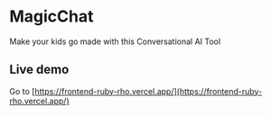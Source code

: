 # MagicChat
Make your kids go made with this Conversational AI Tool

## Live demo
Go to [https://frontend-ruby-rho.vercel.app/](https://frontend-ruby-rho.vercel.app/)